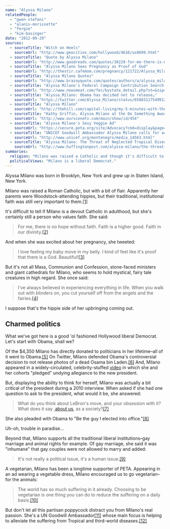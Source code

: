 ```yaml
---
name: "Alyssa Milano"
relatedPeople:
  - "gwen-stefani"
  - "alanis-morissette"
  - "fergie"
  - "kim-basinger"
date: "2012-09-29"
sources:
  - sourceTitle: "Witch on Heels"
    sourceUrl: "http://www.geocities.com/hollywood/4616/us0699.html"
  - sourceTitle: "Quote by Alyssa Milano"
    sourceUrl: "http://www.goodreads.com/quotes/30229-for-me-there-is-no-hope-without-faith-faith-is"
  - sourceTitle: "Alyssa Milano Sees Pregnancy as Proof of God"
    sourceUrl: "http://thestir.cafemom.com/pregnancy/121722/Alyssa_Milano_Sees_Pregnancy_as"
  - sourceTitle: "Alyssa Milano Quotes"
    sourceUrl: "http://www.brainyquote.com/quotes/authors/a/alyssa_milano.html"
  - sourceTitle: "Alyssa Milano's Federal Campaign Contribution Search Results"
    sourceUrl: "http://www.newsmeat.com/fec/bystate_detail.php?st=&zip=91367&last=Milano&first=Alyssa"
  - sourceTitle: "Alyssa_Milano: Obama has decided not to release…"
    sourceUrl: "https://twitter.com/Alyssa_Milano/status/65883117549912064"
  - sourceTitle: "Alyssa Milano"
    sourceUrl: "http://thehill.com/capital-living/my-5-minutes-with-the-president/258283-alyssa-milano"
  - sourceTitle: "Kathy Griffin, Alyssa Milano at the Do Something Awards"
    sourceUrl: "http://www.ourscenetv.com/main/show/id/454"
  - sourceTitle: "Alyssa Milano's Sexy Veggie Ad"
    sourceUrl: "https://secure.peta.org/site/Advocacy?cmd=display&page=UserAction&id=1987"
  - sourceTitle: "UNICEF Goodwill Ambassador Alyssa Milano calls for action to alleviate child poverty in Kosovo"
    sourceUrl: "http://www.unicef.org/montenegro/media_14563.html"
  - sourceTitle: "Alyssa Milano: The Threat of Neglected Tropical Diseases"
    sourceUrl: "http://www.huffingtonpost.com/alyssa-milano/the-threat-of-neglected-t_b_66852.html"
summaries:
  religion: "Milano was raised a Catholic and though it's difficult to determine if her faith is still Catholic in nature, she's definitely got faith."
  politicalViews: "Milano is a liberal Democrat."
---
```


Alyssa Milano was born in Brooklyn, New York and grew up in Staten Island, New York.

Milano was raised a Roman Catholic, but with a bit of flair. Apparently her parents were Woodstock-attending hippies, but their traditional, institutional faith was still very important to them.<a class="source-citation" href="#http%3A%2F%2Fwww.geocities.com%2Fhollywood%2F4616%2Fus0699.html" title="Witch on Heels">[1]</a>

It's difficult to tell if Milano is a devout Catholic in adulthood, but she's certainly still a person who values faith. She said:

>For me, there is no hope without faith. Faith is a higher good. Faith in our divinity.<a class="source-citation" href="#http%3A%2F%2Fwww.goodreads.com%2Fquotes%2F30229-for-me-there-is-no-hope-without-faith-faith-is" title="Quote by Alyssa Milano">[2]</a>

And when she was excited about her pregnancy, she tweeted:

>I love feeling my baby move in my belly. I kind of feel like it's proof that there is a God. Beautiful!<a class="source-citation" href="#http%3A%2F%2Fthestir.cafemom.com%2Fpregnancy%2F121722%2FAlyssa_Milano_Sees_Pregnancy_as" title="Alyssa Milano Sees Pregnancy as Proof of God">[3]</a>

But it's not all Mass, Communion and Confession, stone-faced ministers and giant cathedrals for Milano, who seems to hold mystical, fairy tale creatures in high regard. She once said:

>I've always believed in experiencing everything in life. When you walk out with blinders on, you cut yourself off from the angels and the fairies.<a class="source-citation" href="#http%3A%2F%2Fwww.brainyquote.com%2Fquotes%2Fauthors%2Fa%2Falyssa_milano.html" title="Alyssa Milano Quotes">[4]</a>

I suppose that's the hippie side of her upbringing coming out.


## Charmed politics

What we've got here is a good 'ol fashioned Hollywood liberal Democrat. Let's start with Obama, shall we?

Of the $4,350 Milano has directly donated to politicians in her lifetime–all of it went to Obama.<a class="source-citation" href="#http%3A%2F%2Fwww.newsmeat.com%2Ffec%2Fbystate_detail.php%3Fst%3D%26zip%3D91367%26last%3DMilano%26first%3DAlyssa" title="Alyssa Milano&apos;s Federal Campaign Contribution Search Results">[5]</a> On Twitter, Milano defended Obama's controversial decision to not release photos of a dead Osama bin Laden.<a class="source-citation" href="#https%3A%2F%2Ftwitter.com%2FAlyssa_Milano%2Fstatus%2F65883117549912064" title="Alyssa_Milano: Obama has decided not to release…">[6]</a> And, Milano appeared in a widely-circulated, celebrity-stuffed [video](http://www.huffingtonpost.com/2009/01/19/celebrity-packed-pledge-f_n_159046.html) in which she and her cohorts "pledged" undying allegiance to the new president.

But, displaying the ability to think for herself, Milano was actually a bit critical of the president during a 2010 interview. When asked if she had one question to ask to the president, what would it be, she answered:

>What do you think about LeBron's move, and your obsession with it? What does it say ,[about us](http://hollowverse.com/about/), as a society?<a class="source-citation" href="#http%3A%2F%2Fthehill.com%2Fcapital-living%2Fmy-5-minutes-with-the-president%2F258283-alyssa-milano" title="Alyssa Milano">[7]</a>

She also pleaded with Obama to "Be the guy I elected into office."<a class="source-citation" href="#http%3A%2F%2Fthehill.com%2Fcapital-living%2Fmy-5-minutes-with-the-president%2F258283-alyssa-milano" title="Alyssa Milano">[8]</a>

Uh-oh, trouble in paradise…

Beyond that, Milano supports all the traditional liberal institutions–gay marriage and animal rights for example. Of gay marriage, she said it was "inhumane" that gay couples were not allowed to marry and added:

>It's not really a political issue, it's a human issue.<a class="source-citation" href="#http%3A%2F%2Fwww.ourscenetv.com%2Fmain%2Fshow%2Fid%2F454" title="Kathy Griffin, Alyssa Milano at the Do Something Awards">[9]</a>

A vegetarian, Milano has been a longtime supporter of PETA. Appearing in an ad wearing a vegetable dress, Milano encouraged us to go vegetarian–for the animals:

>The world has so much suffering in it already. Choosing to be vegetarian is one thing you can do to reduce the suffering on a daily basis.<a class="source-citation" href="#https%3A%2F%2Fsecure.peta.org%2Fsite%2FAdvocacy%3Fcmd%3Ddisplay%26page%3DUserAction%26id%3D1987" title="Alyssa Milano&apos;s Sexy Veggie Ad">[10]</a>

But don't let all this partisan poppycock distract you from Milano's real passion. She's a UN Goodwill Ambassador<a class="source-citation" href="#http%3A%2F%2Fwww.unicef.org%2Fmontenegro%2Fmedia_14563.html" title="UNICEF Goodwill Ambassador Alyssa Milano calls for action to alleviate child poverty in Kosovo">[11]</a> whose main focus is helping to alleviate the suffering from Tropical and third-world diseases.<a class="source-citation" href="#http%3A%2F%2Fwww.huffingtonpost.com%2Falyssa-milano%2Fthe-threat-of-neglected-t_b_66852.html" title="Alyssa Milano: The Threat of Neglected Tropical Diseases">[12]</a>